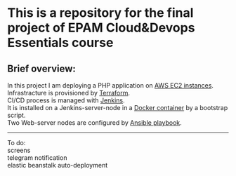 This is a repository for the final project of EPAM Cloud&Devops Essentials course
=============
Brief overview:
---------------------------------------
In this project I am deploying a PHP application on [AWS EC2 instances](https://aws.amazon.com/ec2/).\
Infrastracture is provisioned by [Terraform](https://www.terraform.io/).\
CI/CD process is managed with [Jenkins](https://www.jenkins.io/).\
It is installed on a Jenkins-server-node in a [Docker container](https://www.docker.com/) by a bootstrap script.\
Two Web-server nodes are configured by [Ansible playbook](https://www.ansible.com/).
________________________
To do:\
screens\
telegram notification\
elastic beanstalk auto-deployment
